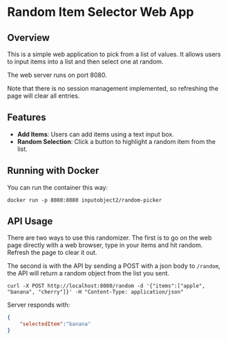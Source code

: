 # Random Item Selector Web App

## Overview
This is a simple web application to pick from a list of values. It allows users to input items into a list and then select one at random. 

The web server runs on port 8080.

Note that there is no session management implemented, so refreshing the page will clear all entries.

## Features
- **Add Items**: Users can add items using a text input box.
- **Random Selection**: Click a button to highlight a random item from the list.

## Running with Docker

You can run the container this way:

```shell
docker run -p 8080:8080 inputobject2/random-picker
```

## API Usage

There are two ways to use this randomizer. The first is to go on the web page directly with a web browser, type in your items and hit random. Refresh the page to clear it out.

The second is with the API by sending a POST with a json body to `/random`, the API will return a random object from the list you sent.

```shell
curl -X POST http://localhost:8080/random -d '{"items":["apple", "banana", "cherry"]}' -H "Content-Type: application/json"
```

Server responds with:

```json
{
    "selectedItem":"banana"
}
```